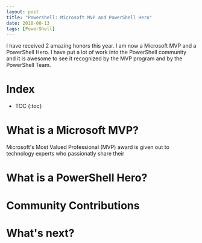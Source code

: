 ```yaml
---
layout: post
title: "Powershell: Microsoft MVP and PowerShell Hero"
date: 2018-08-13
tags: [PowerShell]
---
```


I have received 2 amazing honors this year. I am now a Microsoft MVP and a PowerShell Hero. I have put a lot of work into the PowerShell community and it is awesome to see it recognized by the MVP program and by the PowerShell Team.

<!--more-->

# Index

* TOC
{:toc}

# What is a Microsoft MVP?
Microsoft's Most Valued Professional (MVP) award is given out to technology experts who passionatly share their 

# What is a PowerShell Hero?


# Community Contributions



# What's next?


